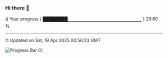 ### Hi there 👋

⏳ Year progress { ████████▁▁▁▁▁▁▁▁▁▁▁▁▁▁▁▁▁▁▁▁▁▁ } 29.60 %

---

⏰ Updated on Sat, 19 Apr 2025 00:56:23 GMT

![Progress Bar CI](https://github.com/code-lakshay/GitHub-Actions-Demo/workflows/Progress%20Bar%20CI/badge.svg)
